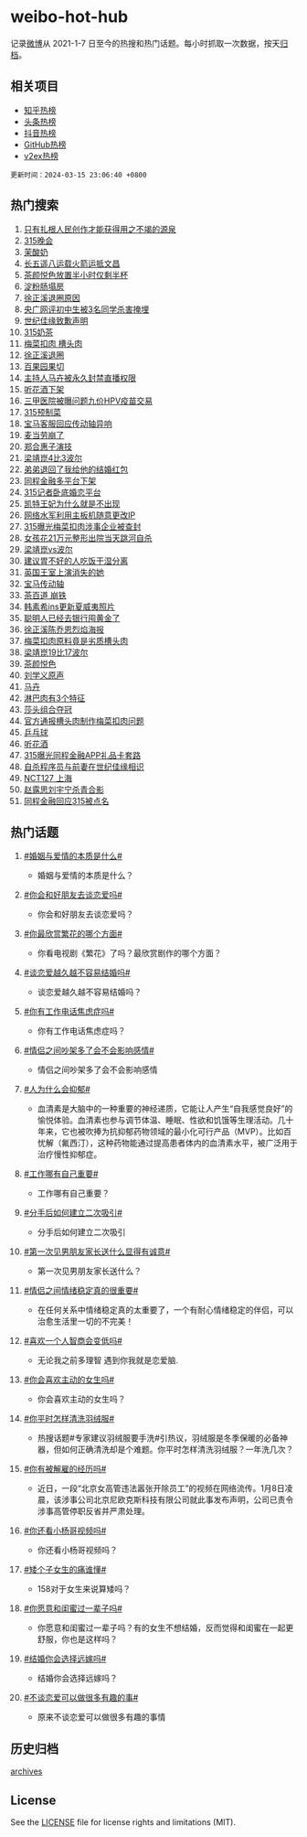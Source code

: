# weibo-hot-hub

记录[微博](https://www.weibo.com)从 2021-1-7 日至今的热搜和热门话题。每小时抓取一次数据，按天[归档](archives)。

## 相关项目

- [知乎热榜](https://github.com/lonnyzhang423/zhihu-hot-hub)
- [头条热榜](https://github.com/lonnyzhang423/toutiao-hot-hub)
- [抖音热榜](https://github.com/lonnyzhang423/douyin-hot-hub)
- [GitHub热榜](https://github.com/lonnyzhang423/github-hot-hub)
- [v2ex热榜](https://github.com/lonnyzhang423/v2ex-hot-hub)


`更新时间：2024-03-15 23:06:40 +0800`

## 热门搜索

1. [只有扎根人民创作才能获得用之不竭的源泉](https://m.weibo.cn/search?containerid=100103type%3D1%26t%3D10%26q%3D%23%E5%8F%AA%E6%9C%89%E6%89%8E%E6%A0%B9%E4%BA%BA%E6%B0%91%E5%88%9B%E4%BD%9C%E6%89%8D%E8%83%BD%E8%8E%B7%E5%BE%97%E7%94%A8%E4%B9%8B%E4%B8%8D%E7%AB%AD%E7%9A%84%E6%BA%90%E6%B3%89%23&stream_entry_id=51&isnewpage=1&extparam=seat%3D1%26c_type%3D51%26dgr%3D0%26filter_type%3Drealtimehot%26cate%3D10103%26stream_entry_id%3D51%26pos%3D0%26q%3D%2523%25E5%258F%25AA%25E6%259C%2589%25E6%2589%258E%25E6%25A0%25B9%25E4%25BA%25BA%25E6%25B0%2591%25E5%2588%259B%25E4%25BD%259C%25E6%2589%258D%25E8%2583%25BD%25E8%258E%25B7%25E5%25BE%2597%25E7%2594%25A8%25E4%25B9%258B%25E4%25B8%258D%25E7%25AB%25AD%25E7%259A%2584%25E6%25BA%2590%25E6%25B3%2589%2523%26display_time%3D1710515199%26pre_seqid%3D17105151992550710927)
1. [315晚会](https://m.weibo.cn/search?containerid=100103type%3D1%26t%3D10%26q%3D%23315%E6%99%9A%E4%BC%9A%23&stream_entry_id=31&isnewpage=1&extparam=seat%3D1%26flag%3D4%26c_type%3D31%26cate%3D5001%26filter_type%3Drealtimehot%26dgr%3D0%26pos%3D0%26lcate%3D5001%26stream_entry_id%3D31%26band_rank%3D1%26realpos%3D1%26q%3D%2523315%25E6%2599%259A%25E4%25BC%259A%2523%26display_time%3D1710515199%26pre_seqid%3D17105151992550710927)
1. [茉酸奶](https://m.weibo.cn/search?containerid=100103type%3D1%26t%3D10%26q%3D%E8%8C%89%E9%85%B8%E5%A5%B6&stream_entry_id=31&isnewpage=1&extparam=seat%3D1%26flag%3D1%26c_type%3D31%26cate%3D5001%26filter_type%3Drealtimehot%26dgr%3D0%26pos%3D1%26lcate%3D5001%26stream_entry_id%3D31%26band_rank%3D2%26realpos%3D2%26q%3D%25E8%258C%2589%25E9%2585%25B8%25E5%25A5%25B6%26display_time%3D1710515199%26pre_seqid%3D17105151992550710927)
1. [长五遥八运载火箭运抵文昌](https://m.weibo.cn/search?containerid=100103type%3D1%26t%3D10%26q%3D%23%E9%95%BF%E4%BA%94%E9%81%A5%E5%85%AB%E8%BF%90%E8%BD%BD%E7%81%AB%E7%AE%AD%E8%BF%90%E6%8A%B5%E6%96%87%E6%98%8C%23&stream_entry_id=31&isnewpage=1&extparam=seat%3D1%26flag%3D0%26c_type%3D31%26cate%3D5001%26filter_type%3Drealtimehot%26dgr%3D0%26pos%3D2%26lcate%3D5001%26stream_entry_id%3D31%26band_rank%3D3%26realpos%3D3%26q%3D%2523%25E9%2595%25BF%25E4%25BA%2594%25E9%2581%25A5%25E5%2585%25AB%25E8%25BF%2590%25E8%25BD%25BD%25E7%2581%25AB%25E7%25AE%25AD%25E8%25BF%2590%25E6%258A%25B5%25E6%2596%2587%25E6%2598%258C%2523%26display_time%3D1710515199%26pre_seqid%3D17105151992550710927)
1. [茶颜悦色放置半小时仅剩半杯](https://m.weibo.cn/search?containerid=100103type%3D1%26t%3D10%26q%3D%23%E8%8C%B6%E9%A2%9C%E6%82%A6%E8%89%B2%E6%94%BE%E7%BD%AE%E5%8D%8A%E5%B0%8F%E6%97%B6%E4%BB%85%E5%89%A9%E5%8D%8A%E6%9D%AF%23&stream_entry_id=31&isnewpage=1&extparam=seat%3D1%26flag%3D1%26c_type%3D31%26cate%3D5001%26filter_type%3Drealtimehot%26dgr%3D0%26pos%3D3%26lcate%3D5001%26stream_entry_id%3D31%26band_rank%3D4%26realpos%3D4%26q%3D%2523%25E8%258C%25B6%25E9%25A2%259C%25E6%2582%25A6%25E8%2589%25B2%25E6%2594%25BE%25E7%25BD%25AE%25E5%258D%258A%25E5%25B0%258F%25E6%2597%25B6%25E4%25BB%2585%25E5%2589%25A9%25E5%258D%258A%25E6%259D%25AF%2523%26display_time%3D1710515199%26pre_seqid%3D17105151992550710927)
1. [淀粉肠塌房](https://m.weibo.cn/search?containerid=100103type%3D1%26t%3D10%26q%3D%E6%B7%80%E7%B2%89%E8%82%A0%E5%A1%8C%E6%88%BF&stream_entry_id=31&isnewpage=1&extparam=seat%3D1%26flag%3D16%26c_type%3D31%26cate%3D5001%26filter_type%3Drealtimehot%26dgr%3D0%26pos%3D4%26lcate%3D5001%26stream_entry_id%3D31%26band_rank%3D5%26realpos%3D5%26q%3D%25E6%25B7%2580%25E7%25B2%2589%25E8%2582%25A0%25E5%25A1%258C%25E6%2588%25BF%26display_time%3D1710515199%26pre_seqid%3D17105151992550710927)
1. [徐正溪退圈原因](https://m.weibo.cn/search?containerid=100103type%3D1%26t%3D10%26q%3D%23%E5%BE%90%E6%AD%A3%E6%BA%AA%E9%80%80%E5%9C%88%E5%8E%9F%E5%9B%A0%23&stream_entry_id=31&isnewpage=1&extparam=seat%3D1%26flag%3D2%26c_type%3D31%26cate%3D5001%26filter_type%3Drealtimehot%26dgr%3D0%26pos%3D5%26lcate%3D5001%26stream_entry_id%3D31%26band_rank%3D6%26realpos%3D6%26q%3D%2523%25E5%25BE%2590%25E6%25AD%25A3%25E6%25BA%25AA%25E9%2580%2580%25E5%259C%2588%25E5%258E%259F%25E5%259B%25A0%2523%26display_time%3D1710515199%26pre_seqid%3D17105151992550710927)
1. [央广网评初中生被3名同学杀害掩埋](https://m.weibo.cn/search?containerid=100103type%3D1%26t%3D10%26q%3D%23%E5%A4%AE%E5%B9%BF%E7%BD%91%E8%AF%84%E5%88%9D%E4%B8%AD%E7%94%9F%E8%A2%AB3%E5%90%8D%E5%90%8C%E5%AD%A6%E6%9D%80%E5%AE%B3%E6%8E%A9%E5%9F%8B%23&stream_entry_id=31&isnewpage=1&extparam=seat%3D1%26flag%3D1%26c_type%3D31%26cate%3D5001%26filter_type%3Drealtimehot%26dgr%3D0%26pos%3D6%26lcate%3D5001%26stream_entry_id%3D31%26band_rank%3D7%26realpos%3D7%26q%3D%2523%25E5%25A4%25AE%25E5%25B9%25BF%25E7%25BD%2591%25E8%25AF%2584%25E5%2588%259D%25E4%25B8%25AD%25E7%2594%259F%25E8%25A2%25AB3%25E5%2590%258D%25E5%2590%258C%25E5%25AD%25A6%25E6%259D%2580%25E5%25AE%25B3%25E6%258E%25A9%25E5%259F%258B%2523%26display_time%3D1710515199%26pre_seqid%3D17105151992550710927)
1. [世纪佳缘致歉声明](https://m.weibo.cn/search?containerid=100103type%3D1%26t%3D10%26q%3D%23%E4%B8%96%E7%BA%AA%E4%BD%B3%E7%BC%98%E8%87%B4%E6%AD%89%E5%A3%B0%E6%98%8E%23&stream_entry_id=31&isnewpage=1&extparam=seat%3D1%26flag%3D1%26c_type%3D31%26cate%3D5001%26filter_type%3Drealtimehot%26dgr%3D0%26pos%3D7%26lcate%3D5001%26stream_entry_id%3D31%26band_rank%3D8%26realpos%3D8%26q%3D%2523%25E4%25B8%2596%25E7%25BA%25AA%25E4%25BD%25B3%25E7%25BC%2598%25E8%2587%25B4%25E6%25AD%2589%25E5%25A3%25B0%25E6%2598%258E%2523%26display_time%3D1710515199%26pre_seqid%3D17105151992550710927)
1. [315奶茶](https://m.weibo.cn/search?containerid=100103type%3D1%26t%3D10%26q%3D315%E5%A5%B6%E8%8C%B6&stream_entry_id=31&isnewpage=1&extparam=seat%3D1%26flag%3D2%26c_type%3D31%26cate%3D5001%26filter_type%3Drealtimehot%26dgr%3D0%26pos%3D8%26lcate%3D5001%26stream_entry_id%3D31%26band_rank%3D9%26realpos%3D9%26q%3D315%25E5%25A5%25B6%25E8%258C%25B6%26display_time%3D1710515199%26pre_seqid%3D17105151992550710927)
1. [梅菜扣肉 槽头肉](https://m.weibo.cn/search?containerid=100103type%3D1%26t%3D10%26q%3D%E6%A2%85%E8%8F%9C%E6%89%A3%E8%82%89+%E6%A7%BD%E5%A4%B4%E8%82%89&stream_entry_id=31&isnewpage=1&extparam=seat%3D1%26flag%3D0%26c_type%3D31%26cate%3D5001%26filter_type%3Drealtimehot%26dgr%3D0%26pos%3D9%26lcate%3D5001%26stream_entry_id%3D31%26band_rank%3D10%26realpos%3D10%26q%3D%25E6%25A2%2585%25E8%258F%259C%25E6%2589%25A3%25E8%2582%2589%2520%25E6%25A7%25BD%25E5%25A4%25B4%25E8%2582%2589%26display_time%3D1710515199%26pre_seqid%3D17105151992550710927)
1. [徐正溪退圈](https://m.weibo.cn/search?containerid=100103type%3D1%26t%3D10%26q%3D%23%E5%BE%90%E6%AD%A3%E6%BA%AA%E9%80%80%E5%9C%88%23&stream_entry_id=31&isnewpage=1&extparam=seat%3D1%26flag%3D0%26c_type%3D31%26cate%3D5001%26filter_type%3Drealtimehot%26dgr%3D0%26pos%3D10%26lcate%3D5001%26stream_entry_id%3D31%26band_rank%3D11%26realpos%3D11%26q%3D%2523%25E5%25BE%2590%25E6%25AD%25A3%25E6%25BA%25AA%25E9%2580%2580%25E5%259C%2588%2523%26display_time%3D1710515199%26pre_seqid%3D17105151992550710927)
1. [百果园果切](https://m.weibo.cn/search?containerid=100103type%3D1%26t%3D10%26q%3D%E7%99%BE%E6%9E%9C%E5%9B%AD%E6%9E%9C%E5%88%87&stream_entry_id=31&isnewpage=1&extparam=seat%3D1%26flag%3D1%26c_type%3D31%26cate%3D5001%26filter_type%3Drealtimehot%26dgr%3D0%26pos%3D11%26lcate%3D5001%26stream_entry_id%3D31%26band_rank%3D12%26realpos%3D12%26q%3D%25E7%2599%25BE%25E6%259E%259C%25E5%259B%25AD%25E6%259E%259C%25E5%2588%2587%26display_time%3D1710515199%26pre_seqid%3D17105151992550710927)
1. [主持人马卉被永久封禁直播权限](https://m.weibo.cn/search?containerid=100103type%3D1%26t%3D10%26q%3D%23%E4%B8%BB%E6%8C%81%E4%BA%BA%E9%A9%AC%E5%8D%89%E8%A2%AB%E6%B0%B8%E4%B9%85%E5%B0%81%E7%A6%81%E7%9B%B4%E6%92%AD%E6%9D%83%E9%99%90%23&stream_entry_id=31&isnewpage=1&extparam=seat%3D1%26flag%3D0%26c_type%3D31%26cate%3D5001%26filter_type%3Drealtimehot%26dgr%3D0%26pos%3D12%26lcate%3D5001%26stream_entry_id%3D31%26band_rank%3D13%26realpos%3D13%26q%3D%2523%25E4%25B8%25BB%25E6%258C%2581%25E4%25BA%25BA%25E9%25A9%25AC%25E5%258D%2589%25E8%25A2%25AB%25E6%25B0%25B8%25E4%25B9%2585%25E5%25B0%2581%25E7%25A6%2581%25E7%259B%25B4%25E6%2592%25AD%25E6%259D%2583%25E9%2599%2590%2523%26display_time%3D1710515199%26pre_seqid%3D17105151992550710927)
1. [听花酒下架](https://m.weibo.cn/search?containerid=100103type%3D1%26t%3D10%26q%3D%23%E5%90%AC%E8%8A%B1%E9%85%92%E4%B8%8B%E6%9E%B6%23&stream_entry_id=31&isnewpage=1&extparam=seat%3D1%26flag%3D1%26c_type%3D31%26cate%3D5001%26filter_type%3Drealtimehot%26dgr%3D0%26pos%3D13%26lcate%3D5001%26stream_entry_id%3D31%26band_rank%3D14%26realpos%3D14%26q%3D%2523%25E5%2590%25AC%25E8%258A%25B1%25E9%2585%2592%25E4%25B8%258B%25E6%259E%25B6%2523%26display_time%3D1710515199%26pre_seqid%3D17105151992550710927)
1. [三甲医院被曝问题九价HPV疫苗交易](https://m.weibo.cn/search?containerid=100103type%3D1%26t%3D10%26q%3D%23%E4%B8%89%E7%94%B2%E5%8C%BB%E9%99%A2%E8%A2%AB%E6%9B%9D%E9%97%AE%E9%A2%98%E4%B9%9D%E4%BB%B7HPV%E7%96%AB%E8%8B%97%E4%BA%A4%E6%98%93%23&stream_entry_id=31&isnewpage=1&extparam=seat%3D1%26flag%3D1%26c_type%3D31%26cate%3D5001%26filter_type%3Drealtimehot%26dgr%3D0%26pos%3D14%26lcate%3D5001%26stream_entry_id%3D31%26band_rank%3D15%26realpos%3D15%26q%3D%2523%25E4%25B8%2589%25E7%2594%25B2%25E5%258C%25BB%25E9%2599%25A2%25E8%25A2%25AB%25E6%259B%259D%25E9%2597%25AE%25E9%25A2%2598%25E4%25B9%259D%25E4%25BB%25B7HPV%25E7%2596%25AB%25E8%258B%2597%25E4%25BA%25A4%25E6%2598%2593%2523%26display_time%3D1710515199%26pre_seqid%3D17105151992550710927)
1. [315预制菜](https://m.weibo.cn/search?containerid=100103type%3D1%26t%3D10%26q%3D315%E9%A2%84%E5%88%B6%E8%8F%9C&stream_entry_id=31&isnewpage=1&extparam=seat%3D1%26flag%3D0%26c_type%3D31%26cate%3D5001%26filter_type%3Drealtimehot%26dgr%3D0%26pos%3D15%26lcate%3D5001%26stream_entry_id%3D31%26band_rank%3D16%26realpos%3D16%26q%3D315%25E9%25A2%2584%25E5%2588%25B6%25E8%258F%259C%26display_time%3D1710515199%26pre_seqid%3D17105151992550710927)
1. [宝马客服回应传动轴异响](https://m.weibo.cn/search?containerid=100103type%3D1%26t%3D10%26q%3D%23%E5%AE%9D%E9%A9%AC%E5%AE%A2%E6%9C%8D%E5%9B%9E%E5%BA%94%E4%BC%A0%E5%8A%A8%E8%BD%B4%E5%BC%82%E5%93%8D%23&stream_entry_id=31&isnewpage=1&extparam=seat%3D1%26flag%3D1%26c_type%3D31%26cate%3D5001%26filter_type%3Drealtimehot%26dgr%3D0%26pos%3D16%26lcate%3D5001%26stream_entry_id%3D31%26band_rank%3D17%26realpos%3D17%26q%3D%2523%25E5%25AE%259D%25E9%25A9%25AC%25E5%25AE%25A2%25E6%259C%258D%25E5%259B%259E%25E5%25BA%2594%25E4%25BC%25A0%25E5%258A%25A8%25E8%25BD%25B4%25E5%25BC%2582%25E5%2593%258D%2523%26display_time%3D1710515199%26pre_seqid%3D17105151992550710927)
1. [麦当劳崩了](https://m.weibo.cn/search?containerid=100103type%3D1%26t%3D10%26q%3D%E9%BA%A6%E5%BD%93%E5%8A%B3%E5%B4%A9%E4%BA%86&stream_entry_id=31&isnewpage=1&extparam=seat%3D1%26flag%3D0%26c_type%3D31%26cate%3D5001%26filter_type%3Drealtimehot%26dgr%3D0%26pos%3D17%26lcate%3D5001%26stream_entry_id%3D31%26band_rank%3D18%26realpos%3D18%26q%3D%25E9%25BA%25A6%25E5%25BD%2593%25E5%258A%25B3%25E5%25B4%25A9%25E4%25BA%2586%26display_time%3D1710515199%26pre_seqid%3D17105151992550710927)
1. [郑合惠子演技](https://m.weibo.cn/search?containerid=100103type%3D1%26t%3D10%26q%3D%E9%83%91%E5%90%88%E6%83%A0%E5%AD%90%E6%BC%94%E6%8A%80&stream_entry_id=31&isnewpage=1&extparam=seat%3D1%26flag%3D1%26c_type%3D31%26cate%3D5001%26filter_type%3Drealtimehot%26dgr%3D0%26pos%3D18%26lcate%3D5001%26stream_entry_id%3D31%26band_rank%3D19%26realpos%3D19%26q%3D%25E9%2583%2591%25E5%2590%2588%25E6%2583%25A0%25E5%25AD%2590%25E6%25BC%2594%25E6%258A%2580%26display_time%3D1710515199%26pre_seqid%3D17105151992550710927)
1. [梁靖崑4比3波尔](https://m.weibo.cn/search?containerid=100103type%3D1%26t%3D10%26q%3D%23%E6%A2%81%E9%9D%96%E5%B4%914%E6%AF%943%E6%B3%A2%E5%B0%94%23&stream_entry_id=31&isnewpage=1&extparam=seat%3D1%26flag%3D1%26c_type%3D31%26cate%3D5001%26filter_type%3Drealtimehot%26dgr%3D0%26pos%3D19%26lcate%3D5001%26stream_entry_id%3D31%26band_rank%3D20%26realpos%3D20%26q%3D%2523%25E6%25A2%2581%25E9%259D%2596%25E5%25B4%25914%25E6%25AF%25943%25E6%25B3%25A2%25E5%25B0%2594%2523%26display_time%3D1710515199%26pre_seqid%3D17105151992550710927)
1. [弟弟退回了我给他的结婚红包](https://m.weibo.cn/search?containerid=100103type%3D1%26t%3D10%26q%3D%23%E5%BC%9F%E5%BC%9F%E9%80%80%E5%9B%9E%E4%BA%86%E6%88%91%E7%BB%99%E4%BB%96%E7%9A%84%E7%BB%93%E5%A9%9A%E7%BA%A2%E5%8C%85%23&stream_entry_id=31&isnewpage=1&extparam=seat%3D1%26flag%3D1%26c_type%3D31%26cate%3D5001%26filter_type%3Drealtimehot%26dgr%3D0%26pos%3D20%26lcate%3D5001%26stream_entry_id%3D31%26band_rank%3D21%26realpos%3D21%26q%3D%2523%25E5%25BC%259F%25E5%25BC%259F%25E9%2580%2580%25E5%259B%259E%25E4%25BA%2586%25E6%2588%2591%25E7%25BB%2599%25E4%25BB%2596%25E7%259A%2584%25E7%25BB%2593%25E5%25A9%259A%25E7%25BA%25A2%25E5%258C%2585%2523%26display_time%3D1710515199%26pre_seqid%3D17105151992550710927)
1. [同程金融多平台下架](https://m.weibo.cn/search?containerid=100103type%3D1%26t%3D10%26q%3D%23%E5%90%8C%E7%A8%8B%E9%87%91%E8%9E%8D%E5%A4%9A%E5%B9%B3%E5%8F%B0%E4%B8%8B%E6%9E%B6%23&stream_entry_id=31&isnewpage=1&extparam=seat%3D1%26flag%3D1%26c_type%3D31%26cate%3D5001%26filter_type%3Drealtimehot%26dgr%3D0%26pos%3D21%26lcate%3D5001%26stream_entry_id%3D31%26band_rank%3D22%26realpos%3D22%26q%3D%2523%25E5%2590%258C%25E7%25A8%258B%25E9%2587%2591%25E8%259E%258D%25E5%25A4%259A%25E5%25B9%25B3%25E5%258F%25B0%25E4%25B8%258B%25E6%259E%25B6%2523%26display_time%3D1710515199%26pre_seqid%3D17105151992550710927)
1. [315记者卧底婚恋平台](https://m.weibo.cn/search?containerid=100103type%3D1%26t%3D10%26q%3D%23315%E8%AE%B0%E8%80%85%E5%8D%A7%E5%BA%95%E5%A9%9A%E6%81%8B%E5%B9%B3%E5%8F%B0%23&stream_entry_id=31&isnewpage=1&extparam=seat%3D1%26flag%3D0%26c_type%3D31%26cate%3D5001%26filter_type%3Drealtimehot%26dgr%3D0%26pos%3D22%26lcate%3D5001%26stream_entry_id%3D31%26band_rank%3D23%26realpos%3D23%26q%3D%2523315%25E8%25AE%25B0%25E8%2580%2585%25E5%258D%25A7%25E5%25BA%2595%25E5%25A9%259A%25E6%2581%258B%25E5%25B9%25B3%25E5%258F%25B0%2523%26display_time%3D1710515199%26pre_seqid%3D17105151992550710927)
1. [凯特王妃为什么就是不出现](https://m.weibo.cn/search?containerid=100103type%3D1%26t%3D10%26q%3D%23%E5%87%AF%E7%89%B9%E7%8E%8B%E5%A6%83%E4%B8%BA%E4%BB%80%E4%B9%88%E5%B0%B1%E6%98%AF%E4%B8%8D%E5%87%BA%E7%8E%B0%23&stream_entry_id=31&isnewpage=1&extparam=seat%3D1%26flag%3D0%26c_type%3D31%26cate%3D5001%26filter_type%3Drealtimehot%26dgr%3D0%26pos%3D23%26lcate%3D5001%26stream_entry_id%3D31%26band_rank%3D24%26realpos%3D24%26q%3D%2523%25E5%2587%25AF%25E7%2589%25B9%25E7%258E%258B%25E5%25A6%2583%25E4%25B8%25BA%25E4%25BB%2580%25E4%25B9%2588%25E5%25B0%25B1%25E6%2598%25AF%25E4%25B8%258D%25E5%2587%25BA%25E7%258E%25B0%2523%26display_time%3D1710515199%26pre_seqid%3D17105151992550710927)
1. [网络水军利用主板机随意更改IP](https://m.weibo.cn/search?containerid=100103type%3D1%26t%3D10%26q%3D%23%E7%BD%91%E7%BB%9C%E6%B0%B4%E5%86%9B%E5%88%A9%E7%94%A8%E4%B8%BB%E6%9D%BF%E6%9C%BA%E9%9A%8F%E6%84%8F%E6%9B%B4%E6%94%B9IP%23&stream_entry_id=31&isnewpage=1&extparam=seat%3D1%26flag%3D0%26c_type%3D31%26cate%3D5001%26filter_type%3Drealtimehot%26dgr%3D0%26pos%3D24%26lcate%3D5001%26stream_entry_id%3D31%26band_rank%3D25%26realpos%3D25%26q%3D%2523%25E7%25BD%2591%25E7%25BB%259C%25E6%25B0%25B4%25E5%2586%259B%25E5%2588%25A9%25E7%2594%25A8%25E4%25B8%25BB%25E6%259D%25BF%25E6%259C%25BA%25E9%259A%258F%25E6%2584%258F%25E6%259B%25B4%25E6%2594%25B9IP%2523%26display_time%3D1710515199%26pre_seqid%3D17105151992550710927)
1. [315曝光梅菜扣肉涉事企业被查封](https://m.weibo.cn/search?containerid=100103type%3D1%26t%3D10%26q%3D%23315%E6%9B%9D%E5%85%89%E6%A2%85%E8%8F%9C%E6%89%A3%E8%82%89%E6%B6%89%E4%BA%8B%E4%BC%81%E4%B8%9A%E8%A2%AB%E6%9F%A5%E5%B0%81%23&stream_entry_id=31&isnewpage=1&extparam=seat%3D1%26flag%3D1%26c_type%3D31%26cate%3D5001%26filter_type%3Drealtimehot%26dgr%3D0%26pos%3D25%26lcate%3D5001%26stream_entry_id%3D31%26band_rank%3D26%26realpos%3D26%26q%3D%2523315%25E6%259B%259D%25E5%2585%2589%25E6%25A2%2585%25E8%258F%259C%25E6%2589%25A3%25E8%2582%2589%25E6%25B6%2589%25E4%25BA%258B%25E4%25BC%2581%25E4%25B8%259A%25E8%25A2%25AB%25E6%259F%25A5%25E5%25B0%2581%2523%26display_time%3D1710515199%26pre_seqid%3D17105151992550710927)
1. [女孩花21万元整形出院当天跳河自杀](https://m.weibo.cn/search?containerid=100103type%3D1%26t%3D10%26q%3D%23%E5%A5%B3%E5%AD%A9%E8%8A%B121%E4%B8%87%E5%85%83%E6%95%B4%E5%BD%A2%E5%87%BA%E9%99%A2%E5%BD%93%E5%A4%A9%E8%B7%B3%E6%B2%B3%E8%87%AA%E6%9D%80%23&stream_entry_id=31&isnewpage=1&extparam=seat%3D1%26flag%3D0%26c_type%3D31%26cate%3D5001%26filter_type%3Drealtimehot%26dgr%3D0%26pos%3D26%26lcate%3D5001%26stream_entry_id%3D31%26band_rank%3D27%26realpos%3D27%26q%3D%2523%25E5%25A5%25B3%25E5%25AD%25A9%25E8%258A%25B121%25E4%25B8%2587%25E5%2585%2583%25E6%2595%25B4%25E5%25BD%25A2%25E5%2587%25BA%25E9%2599%25A2%25E5%25BD%2593%25E5%25A4%25A9%25E8%25B7%25B3%25E6%25B2%25B3%25E8%2587%25AA%25E6%259D%2580%2523%26display_time%3D1710515199%26pre_seqid%3D17105151992550710927)
1. [梁靖崑vs波尔](https://m.weibo.cn/search?containerid=100103type%3D1%26t%3D10%26q%3D%23%E6%A2%81%E9%9D%96%E5%B4%91vs%E6%B3%A2%E5%B0%94%23&stream_entry_id=31&isnewpage=1&extparam=seat%3D1%26flag%3D1%26c_type%3D31%26cate%3D5001%26filter_type%3Drealtimehot%26dgr%3D0%26pos%3D27%26lcate%3D5001%26stream_entry_id%3D31%26band_rank%3D28%26realpos%3D28%26q%3D%2523%25E6%25A2%2581%25E9%259D%2596%25E5%25B4%2591vs%25E6%25B3%25A2%25E5%25B0%2594%2523%26display_time%3D1710515199%26pre_seqid%3D17105151992550710927)
1. [建议胃不好的人吃饭干湿分离](https://m.weibo.cn/search?containerid=100103type%3D1%26t%3D10%26q%3D%23%E5%BB%BA%E8%AE%AE%E8%83%83%E4%B8%8D%E5%A5%BD%E7%9A%84%E4%BA%BA%E5%90%83%E9%A5%AD%E5%B9%B2%E6%B9%BF%E5%88%86%E7%A6%BB%23&stream_entry_id=31&isnewpage=1&extparam=seat%3D1%26flag%3D0%26c_type%3D31%26cate%3D5001%26filter_type%3Drealtimehot%26dgr%3D0%26pos%3D28%26lcate%3D5001%26stream_entry_id%3D31%26band_rank%3D29%26realpos%3D29%26q%3D%2523%25E5%25BB%25BA%25E8%25AE%25AE%25E8%2583%2583%25E4%25B8%258D%25E5%25A5%25BD%25E7%259A%2584%25E4%25BA%25BA%25E5%2590%2583%25E9%25A5%25AD%25E5%25B9%25B2%25E6%25B9%25BF%25E5%2588%2586%25E7%25A6%25BB%2523%26display_time%3D1710515199%26pre_seqid%3D17105151992550710927)
1. [英国王室上演消失的她](https://m.weibo.cn/search?containerid=100103type%3D1%26t%3D10%26q%3D%23%E8%8B%B1%E5%9B%BD%E7%8E%8B%E5%AE%A4%E4%B8%8A%E6%BC%94%E6%B6%88%E5%A4%B1%E7%9A%84%E5%A5%B9%23&stream_entry_id=31&isnewpage=1&extparam=seat%3D1%26flag%3D0%26c_type%3D31%26cate%3D5001%26filter_type%3Drealtimehot%26dgr%3D0%26pos%3D29%26lcate%3D5001%26stream_entry_id%3D31%26band_rank%3D30%26realpos%3D30%26q%3D%2523%25E8%258B%25B1%25E5%259B%25BD%25E7%258E%258B%25E5%25AE%25A4%25E4%25B8%258A%25E6%25BC%2594%25E6%25B6%2588%25E5%25A4%25B1%25E7%259A%2584%25E5%25A5%25B9%2523%26display_time%3D1710515199%26pre_seqid%3D17105151992550710927)
1. [宝马传动轴](https://m.weibo.cn/search?containerid=100103type%3D1%26t%3D10%26q%3D%23%E5%AE%9D%E9%A9%AC%E4%BC%A0%E5%8A%A8%E8%BD%B4%23&stream_entry_id=31&isnewpage=1&extparam=seat%3D1%26flag%3D0%26c_type%3D31%26cate%3D5001%26filter_type%3Drealtimehot%26dgr%3D0%26pos%3D30%26lcate%3D5001%26stream_entry_id%3D31%26band_rank%3D31%26realpos%3D31%26q%3D%2523%25E5%25AE%259D%25E9%25A9%25AC%25E4%25BC%25A0%25E5%258A%25A8%25E8%25BD%25B4%2523%26display_time%3D1710515199%26pre_seqid%3D17105151992550710927)
1. [茶百道 崩铁](https://m.weibo.cn/search?containerid=100103type%3D1%26t%3D10%26q%3D%E8%8C%B6%E7%99%BE%E9%81%93+%E5%B4%A9%E9%93%81&stream_entry_id=31&isnewpage=1&extparam=seat%3D1%26flag%3D0%26c_type%3D31%26cate%3D5001%26filter_type%3Drealtimehot%26dgr%3D0%26pos%3D31%26lcate%3D5001%26stream_entry_id%3D31%26band_rank%3D32%26realpos%3D32%26q%3D%25E8%258C%25B6%25E7%2599%25BE%25E9%2581%2593%2520%25E5%25B4%25A9%25E9%2593%2581%26display_time%3D1710515199%26pre_seqid%3D17105151992550710927)
1. [韩素希ins更新夏威夷照片](https://m.weibo.cn/search?containerid=100103type%3D1%26t%3D10%26q%3D%23%E9%9F%A9%E7%B4%A0%E5%B8%8Cins%E6%9B%B4%E6%96%B0%E5%A4%8F%E5%A8%81%E5%A4%B7%E7%85%A7%E7%89%87%23&stream_entry_id=31&isnewpage=1&extparam=seat%3D1%26flag%3D0%26c_type%3D31%26cate%3D5001%26filter_type%3Drealtimehot%26dgr%3D0%26pos%3D32%26lcate%3D5001%26stream_entry_id%3D31%26band_rank%3D33%26realpos%3D33%26q%3D%2523%25E9%259F%25A9%25E7%25B4%25A0%25E5%25B8%258Cins%25E6%259B%25B4%25E6%2596%25B0%25E5%25A4%258F%25E5%25A8%2581%25E5%25A4%25B7%25E7%2585%25A7%25E7%2589%2587%2523%26display_time%3D1710515199%26pre_seqid%3D17105151992550710927)
1. [聪明人已经去银行囤黄金了](https://m.weibo.cn/search?containerid=100103type%3D1%26t%3D10%26q%3D%23%E8%81%AA%E6%98%8E%E4%BA%BA%E5%B7%B2%E7%BB%8F%E5%8E%BB%E9%93%B6%E8%A1%8C%E5%9B%A4%E9%BB%84%E9%87%91%E4%BA%86%23&stream_entry_id=31&isnewpage=1&extparam=seat%3D1%26flag%3D0%26c_type%3D31%26cate%3D5001%26filter_type%3Drealtimehot%26dgr%3D0%26pos%3D33%26lcate%3D5001%26stream_entry_id%3D31%26band_rank%3D34%26realpos%3D34%26q%3D%2523%25E8%2581%25AA%25E6%2598%258E%25E4%25BA%25BA%25E5%25B7%25B2%25E7%25BB%258F%25E5%258E%25BB%25E9%2593%25B6%25E8%25A1%258C%25E5%259B%25A4%25E9%25BB%2584%25E9%2587%2591%25E4%25BA%2586%2523%26display_time%3D1710515199%26pre_seqid%3D17105151992550710927)
1. [徐正溪陈乔恩烈焰海报](https://m.weibo.cn/search?containerid=100103type%3D1%26t%3D10%26q%3D%23%E5%BE%90%E6%AD%A3%E6%BA%AA%E9%99%88%E4%B9%94%E6%81%A9%E7%83%88%E7%84%B0%E6%B5%B7%E6%8A%A5%23&stream_entry_id=31&isnewpage=1&extparam=seat%3D1%26flag%3D1%26c_type%3D31%26cate%3D5001%26filter_type%3Drealtimehot%26dgr%3D0%26pos%3D34%26lcate%3D5001%26stream_entry_id%3D31%26band_rank%3D35%26realpos%3D35%26q%3D%2523%25E5%25BE%2590%25E6%25AD%25A3%25E6%25BA%25AA%25E9%2599%2588%25E4%25B9%2594%25E6%2581%25A9%25E7%2583%2588%25E7%2584%25B0%25E6%25B5%25B7%25E6%258A%25A5%2523%26display_time%3D1710515199%26pre_seqid%3D17105151992550710927)
1. [梅菜扣肉原料竟是劣质槽头肉](https://m.weibo.cn/search?containerid=100103type%3D1%26t%3D10%26q%3D%23%E6%A2%85%E8%8F%9C%E6%89%A3%E8%82%89%E5%8E%9F%E6%96%99%E7%AB%9F%E6%98%AF%E5%8A%A3%E8%B4%A8%E6%A7%BD%E5%A4%B4%E8%82%89%23&stream_entry_id=31&isnewpage=1&extparam=seat%3D1%26flag%3D0%26c_type%3D31%26cate%3D5001%26filter_type%3Drealtimehot%26dgr%3D0%26pos%3D35%26lcate%3D5001%26stream_entry_id%3D31%26band_rank%3D36%26realpos%3D36%26q%3D%2523%25E6%25A2%2585%25E8%258F%259C%25E6%2589%25A3%25E8%2582%2589%25E5%258E%259F%25E6%2596%2599%25E7%25AB%259F%25E6%2598%25AF%25E5%258A%25A3%25E8%25B4%25A8%25E6%25A7%25BD%25E5%25A4%25B4%25E8%2582%2589%2523%26display_time%3D1710515199%26pre_seqid%3D17105151992550710927)
1. [梁靖崑19比17波尔](https://m.weibo.cn/search?containerid=100103type%3D1%26t%3D10%26q%3D%23%E6%A2%81%E9%9D%96%E5%B4%9119%E6%AF%9417%E6%B3%A2%E5%B0%94%23&stream_entry_id=31&isnewpage=1&extparam=seat%3D1%26flag%3D1%26c_type%3D31%26cate%3D5001%26filter_type%3Drealtimehot%26dgr%3D0%26pos%3D36%26lcate%3D5001%26stream_entry_id%3D31%26band_rank%3D37%26realpos%3D37%26q%3D%2523%25E6%25A2%2581%25E9%259D%2596%25E5%25B4%259119%25E6%25AF%259417%25E6%25B3%25A2%25E5%25B0%2594%2523%26display_time%3D1710515199%26pre_seqid%3D17105151992550710927)
1. [茶颜悦色](https://m.weibo.cn/search?containerid=100103type%3D1%26t%3D10%26q%3D%E8%8C%B6%E9%A2%9C%E6%82%A6%E8%89%B2&stream_entry_id=31&isnewpage=1&extparam=seat%3D1%26flag%3D1%26c_type%3D31%26cate%3D5001%26filter_type%3Drealtimehot%26dgr%3D0%26pos%3D37%26lcate%3D5001%26stream_entry_id%3D31%26band_rank%3D38%26realpos%3D38%26q%3D%25E8%258C%25B6%25E9%25A2%259C%25E6%2582%25A6%25E8%2589%25B2%26display_time%3D1710515199%26pre_seqid%3D17105151992550710927)
1. [刘学义原声](https://m.weibo.cn/search?containerid=100103type%3D1%26t%3D10%26q%3D%E5%88%98%E5%AD%A6%E4%B9%89%E5%8E%9F%E5%A3%B0&stream_entry_id=31&isnewpage=1&extparam=seat%3D1%26flag%3D1%26c_type%3D31%26cate%3D5001%26filter_type%3Drealtimehot%26dgr%3D0%26pos%3D38%26lcate%3D5001%26stream_entry_id%3D31%26band_rank%3D39%26realpos%3D39%26q%3D%25E5%2588%2598%25E5%25AD%25A6%25E4%25B9%2589%25E5%258E%259F%25E5%25A3%25B0%26display_time%3D1710515199%26pre_seqid%3D17105151992550710927)
1. [马卉](https://m.weibo.cn/search?containerid=100103type%3D1%26t%3D10%26q%3D%E9%A9%AC%E5%8D%89&stream_entry_id=31&isnewpage=1&extparam=seat%3D1%26flag%3D0%26c_type%3D31%26cate%3D5001%26filter_type%3Drealtimehot%26dgr%3D0%26pos%3D39%26lcate%3D5001%26stream_entry_id%3D31%26band_rank%3D40%26realpos%3D40%26q%3D%25E9%25A9%25AC%25E5%258D%2589%26display_time%3D1710515199%26pre_seqid%3D17105151992550710927)
1. [淋巴肉有3个特征](https://m.weibo.cn/search?containerid=100103type%3D1%26t%3D10%26q%3D%23%E6%B7%8B%E5%B7%B4%E8%82%89%E6%9C%893%E4%B8%AA%E7%89%B9%E5%BE%81%23&stream_entry_id=31&isnewpage=1&extparam=seat%3D1%26flag%3D1%26c_type%3D31%26cate%3D5001%26filter_type%3Drealtimehot%26dgr%3D0%26pos%3D40%26lcate%3D5001%26stream_entry_id%3D31%26band_rank%3D41%26realpos%3D41%26q%3D%2523%25E6%25B7%258B%25E5%25B7%25B4%25E8%2582%2589%25E6%259C%25893%25E4%25B8%25AA%25E7%2589%25B9%25E5%25BE%2581%2523%26display_time%3D1710515199%26pre_seqid%3D17105151992550710927)
1. [莎头组合夺冠](https://m.weibo.cn/search?containerid=100103type%3D1%26t%3D10%26q%3D%23%E8%8E%8E%E5%A4%B4%E7%BB%84%E5%90%88%E5%A4%BA%E5%86%A0%23&stream_entry_id=31&isnewpage=1&extparam=seat%3D1%26flag%3D0%26c_type%3D31%26cate%3D5001%26filter_type%3Drealtimehot%26dgr%3D0%26pos%3D41%26lcate%3D5001%26stream_entry_id%3D31%26band_rank%3D42%26realpos%3D42%26q%3D%2523%25E8%258E%258E%25E5%25A4%25B4%25E7%25BB%2584%25E5%2590%2588%25E5%25A4%25BA%25E5%2586%25A0%2523%26display_time%3D1710515199%26pre_seqid%3D17105151992550710927)
1. [官方通报槽头肉制作梅菜扣肉问题](https://m.weibo.cn/search?containerid=100103type%3D1%26t%3D10%26q%3D%23%E5%AE%98%E6%96%B9%E9%80%9A%E6%8A%A5%E6%A7%BD%E5%A4%B4%E8%82%89%E5%88%B6%E4%BD%9C%E6%A2%85%E8%8F%9C%E6%89%A3%E8%82%89%E9%97%AE%E9%A2%98%23&stream_entry_id=31&isnewpage=1&extparam=seat%3D1%26flag%3D1%26c_type%3D31%26cate%3D5001%26filter_type%3Drealtimehot%26dgr%3D0%26pos%3D42%26lcate%3D5001%26stream_entry_id%3D31%26band_rank%3D43%26realpos%3D43%26q%3D%2523%25E5%25AE%2598%25E6%2596%25B9%25E9%2580%259A%25E6%258A%25A5%25E6%25A7%25BD%25E5%25A4%25B4%25E8%2582%2589%25E5%2588%25B6%25E4%25BD%259C%25E6%25A2%2585%25E8%258F%259C%25E6%2589%25A3%25E8%2582%2589%25E9%2597%25AE%25E9%25A2%2598%2523%26display_time%3D1710515199%26pre_seqid%3D17105151992550710927)
1. [乒乓球](https://m.weibo.cn/search?containerid=100103type%3D1%26t%3D10%26q%3D%E4%B9%92%E4%B9%93%E7%90%83&stream_entry_id=31&isnewpage=1&extparam=seat%3D1%26flag%3D1%26c_type%3D31%26cate%3D5001%26filter_type%3Drealtimehot%26dgr%3D0%26pos%3D43%26lcate%3D5001%26stream_entry_id%3D31%26band_rank%3D44%26realpos%3D44%26q%3D%25E4%25B9%2592%25E4%25B9%2593%25E7%2590%2583%26display_time%3D1710515199%26pre_seqid%3D17105151992550710927)
1. [听花酒](https://m.weibo.cn/search?containerid=100103type%3D1%26t%3D10%26q%3D%E5%90%AC%E8%8A%B1%E9%85%92&stream_entry_id=31&isnewpage=1&extparam=seat%3D1%26flag%3D0%26c_type%3D31%26cate%3D5001%26filter_type%3Drealtimehot%26dgr%3D0%26pos%3D44%26lcate%3D5001%26stream_entry_id%3D31%26band_rank%3D45%26realpos%3D45%26q%3D%25E5%2590%25AC%25E8%258A%25B1%25E9%2585%2592%26display_time%3D1710515199%26pre_seqid%3D17105151992550710927)
1. [315曝光同程金融APP礼品卡套路](https://m.weibo.cn/search?containerid=100103type%3D1%26t%3D10%26q%3D%23315%E6%9B%9D%E5%85%89%E5%90%8C%E7%A8%8B%E9%87%91%E8%9E%8DAPP%E7%A4%BC%E5%93%81%E5%8D%A1%E5%A5%97%E8%B7%AF%23&stream_entry_id=31&isnewpage=1&extparam=seat%3D1%26flag%3D1%26c_type%3D31%26cate%3D5001%26filter_type%3Drealtimehot%26dgr%3D0%26pos%3D45%26lcate%3D5001%26stream_entry_id%3D31%26band_rank%3D46%26realpos%3D46%26q%3D%2523315%25E6%259B%259D%25E5%2585%2589%25E5%2590%258C%25E7%25A8%258B%25E9%2587%2591%25E8%259E%258DAPP%25E7%25A4%25BC%25E5%2593%2581%25E5%258D%25A1%25E5%25A5%2597%25E8%25B7%25AF%2523%26display_time%3D1710515199%26pre_seqid%3D17105151992550710927)
1. [自杀程序员与前妻在世纪佳缘相识](https://m.weibo.cn/search?containerid=100103type%3D1%26t%3D10%26q%3D%23%E8%87%AA%E6%9D%80%E7%A8%8B%E5%BA%8F%E5%91%98%E4%B8%8E%E5%89%8D%E5%A6%BB%E5%9C%A8%E4%B8%96%E7%BA%AA%E4%BD%B3%E7%BC%98%E7%9B%B8%E8%AF%86%23&stream_entry_id=31&isnewpage=1&extparam=seat%3D1%26flag%3D1%26c_type%3D31%26cate%3D5001%26filter_type%3Drealtimehot%26dgr%3D0%26pos%3D46%26lcate%3D5001%26stream_entry_id%3D31%26band_rank%3D47%26realpos%3D47%26q%3D%2523%25E8%2587%25AA%25E6%259D%2580%25E7%25A8%258B%25E5%25BA%258F%25E5%2591%2598%25E4%25B8%258E%25E5%2589%258D%25E5%25A6%25BB%25E5%259C%25A8%25E4%25B8%2596%25E7%25BA%25AA%25E4%25BD%25B3%25E7%25BC%2598%25E7%259B%25B8%25E8%25AF%2586%2523%26display_time%3D1710515199%26pre_seqid%3D17105151992550710927)
1. [NCT127 上海](https://m.weibo.cn/search?containerid=100103type%3D1%26t%3D10%26q%3DNCT127+%E4%B8%8A%E6%B5%B7&stream_entry_id=31&isnewpage=1&extparam=seat%3D1%26flag%3D1%26c_type%3D31%26cate%3D5001%26filter_type%3Drealtimehot%26dgr%3D0%26pos%3D47%26lcate%3D5001%26stream_entry_id%3D31%26band_rank%3D48%26realpos%3D48%26q%3DNCT127%2520%25E4%25B8%258A%25E6%25B5%25B7%26display_time%3D1710515199%26pre_seqid%3D17105151992550710927)
1. [赵露思刘宇宁杀青合影](https://m.weibo.cn/search?containerid=100103type%3D1%26t%3D10%26q%3D%23%E8%B5%B5%E9%9C%B2%E6%80%9D%E5%88%98%E5%AE%87%E5%AE%81%E6%9D%80%E9%9D%92%E5%90%88%E5%BD%B1%23&stream_entry_id=31&isnewpage=1&extparam=seat%3D1%26flag%3D1%26c_type%3D31%26cate%3D5001%26filter_type%3Drealtimehot%26dgr%3D0%26pos%3D48%26lcate%3D5001%26stream_entry_id%3D31%26band_rank%3D49%26realpos%3D49%26q%3D%2523%25E8%25B5%25B5%25E9%259C%25B2%25E6%2580%259D%25E5%2588%2598%25E5%25AE%2587%25E5%25AE%2581%25E6%259D%2580%25E9%259D%2592%25E5%2590%2588%25E5%25BD%25B1%2523%26display_time%3D1710515199%26pre_seqid%3D17105151992550710927)
1. [同程金融回应315被点名](https://m.weibo.cn/search?containerid=100103type%3D1%26t%3D10%26q%3D%23%E5%90%8C%E7%A8%8B%E9%87%91%E8%9E%8D%E5%9B%9E%E5%BA%94315%E8%A2%AB%E7%82%B9%E5%90%8D%23&stream_entry_id=31&isnewpage=1&extparam=seat%3D1%26flag%3D1%26c_type%3D31%26cate%3D5001%26filter_type%3Drealtimehot%26dgr%3D0%26pos%3D49%26lcate%3D5001%26stream_entry_id%3D31%26band_rank%3D50%26realpos%3D50%26q%3D%2523%25E5%2590%258C%25E7%25A8%258B%25E9%2587%2591%25E8%259E%258D%25E5%259B%259E%25E5%25BA%2594315%25E8%25A2%25AB%25E7%2582%25B9%25E5%2590%258D%2523%26display_time%3D1710515199%26pre_seqid%3D17105151992550710927)

## 热门话题

1. [#婚姻与爱情的本质是什么#](https://m.weibo.cn/search?containerid=231522type%3D1%26t%3D10%26q%3D%23%E5%A9%9A%E5%A7%BB%E4%B8%8E%E7%88%B1%E6%83%85%E7%9A%84%E6%9C%AC%E8%B4%A8%E6%98%AF%E4%BB%80%E4%B9%88%23&stream_entry_id=128&isnewpage=1&extparam=seat%3D1%26dgr%3D0%26c_type%3D128%26cate%3D5004%26lcate%3D5004%26pos%3D1-0-0%26unitid%3D1704881162756%26display_time%3D1710515200%26pre_seqid%3D1710515200293015558151)
    - 婚姻与爱情的本质是什么？

1. [#你会和好朋友去谈恋爱吗#](https://m.weibo.cn/search?containerid=231522type%3D1%26t%3D10%26q%3D%23%E4%BD%A0%E4%BC%9A%E5%92%8C%E5%A5%BD%E6%9C%8B%E5%8F%8B%E5%8E%BB%E8%B0%88%E6%81%8B%E7%88%B1%E5%90%97%23&stream_entry_id=128&isnewpage=1&extparam=seat%3D1%26dgr%3D0%26c_type%3D128%26cate%3D5004%26lcate%3D5004%26pos%3D1-0-1%26unitid%3D1704849959446%26display_time%3D1710515200%26pre_seqid%3D1710515200293015558151)
    - 你会和好朋友去谈恋爱吗？

1. [#你最欣赏繁花的哪个方面#](https://m.weibo.cn/search?containerid=231522type%3D1%26t%3D10%26q%3D%23%E4%BD%A0%E6%9C%80%E6%AC%A3%E8%B5%8F%E7%B9%81%E8%8A%B1%E7%9A%84%E5%93%AA%E4%B8%AA%E6%96%B9%E9%9D%A2%23&stream_entry_id=128&isnewpage=1&extparam=seat%3D1%26dgr%3D0%26c_type%3D128%26cate%3D5004%26lcate%3D5004%26pos%3D1-0-2%26unitid%3D1704872158127%26display_time%3D1710515200%26pre_seqid%3D1710515200293015558151)
    - 你看电视剧《繁花》了吗？最欣赏剧作的哪个方面？

1. [#谈恋爱越久越不容易结婚吗#](https://m.weibo.cn/search?containerid=231522type%3D1%26t%3D10%26q%3D%23%E8%B0%88%E6%81%8B%E7%88%B1%E8%B6%8A%E4%B9%85%E8%B6%8A%E4%B8%8D%E5%AE%B9%E6%98%93%E7%BB%93%E5%A9%9A%E5%90%97%23&stream_entry_id=128&isnewpage=1&extparam=seat%3D1%26dgr%3D0%26c_type%3D128%26cate%3D5004%26lcate%3D5004%26pos%3D1-0-3%26unitid%3D1704871559387%26display_time%3D1710515200%26pre_seqid%3D1710515200293015558151)
    - 谈恋爱越久越不容易结婚吗？

1. [#你有工作电话焦虑症吗#](https://m.weibo.cn/search?containerid=231522type%3D1%26t%3D10%26q%3D%23%E4%BD%A0%E6%9C%89%E5%B7%A5%E4%BD%9C%E7%94%B5%E8%AF%9D%E7%84%A6%E8%99%91%E7%97%87%E5%90%97%23&stream_entry_id=128&isnewpage=1&extparam=seat%3D1%26dgr%3D0%26c_type%3D128%26cate%3D5004%26lcate%3D5004%26pos%3D1-0-4%26unitid%3D1704877884678%26display_time%3D1710515200%26pre_seqid%3D1710515200293015558151)
    - 你有工作电话焦虑症吗？

1. [#情侣之间吵架多了会不会影响感情#](https://m.weibo.cn/search?containerid=231522type%3D1%26t%3D10%26q%3D%23%E6%83%85%E4%BE%A3%E4%B9%8B%E9%97%B4%E5%90%B5%E6%9E%B6%E5%A4%9A%E4%BA%86%E4%BC%9A%E4%B8%8D%E4%BC%9A%E5%BD%B1%E5%93%8D%E6%84%9F%E6%83%85%23&stream_entry_id=128&isnewpage=1&extparam=seat%3D1%26dgr%3D0%26c_type%3D128%26cate%3D5004%26lcate%3D5004%26pos%3D1-0-5%26unitid%3D1704792093809%26display_time%3D1710515200%26pre_seqid%3D1710515200293015558151)
    - 情侣之间吵架多了会不会影响感情

1. [#人为什么会抑郁#](https://m.weibo.cn/search?containerid=231522type%3D1%26t%3D10%26q%3D%23%E4%BA%BA%E4%B8%BA%E4%BB%80%E4%B9%88%E4%BC%9A%E6%8A%91%E9%83%81%23&stream_entry_id=128&isnewpage=1&extparam=seat%3D1%26dgr%3D0%26c_type%3D128%26cate%3D5004%26lcate%3D5004%26pos%3D1-0-6%26unitid%3D1704881163792%26display_time%3D1710515200%26pre_seqid%3D1710515200293015558151)
    - 血清素是大脑中的一种重要的神经递质，它能让人产生“自我感觉良好”的愉悦体验。血清素也参与调节体温、睡眠、性欲和饥饿等生理活动。几十年来，它也被吹捧为抗抑郁药物领域的最小化可行产品（MVP）。比如百忧解（氟西汀），这种药物能通过提高患者体内的血清素水平，被广泛用于治疗慢性抑郁症。

1. [#工作哪有自己重要#](https://m.weibo.cn/search?containerid=231522type%3D1%26t%3D10%26q%3D%23%E5%B7%A5%E4%BD%9C%E5%93%AA%E6%9C%89%E8%87%AA%E5%B7%B1%E9%87%8D%E8%A6%81%23&stream_entry_id=128&isnewpage=1&extparam=seat%3D1%26dgr%3D0%26c_type%3D128%26cate%3D5004%26lcate%3D5004%26pos%3D1-0-7%26unitid%3D1704949537973%26display_time%3D1710515200%26pre_seqid%3D1710515200293015558151)
    - 工作哪有自己重要？

1. [#分手后如何建立二次吸引#](https://m.weibo.cn/search?containerid=231522type%3D1%26t%3D10%26q%3D%23%E5%88%86%E6%89%8B%E5%90%8E%E5%A6%82%E4%BD%95%E5%BB%BA%E7%AB%8B%E4%BA%8C%E6%AC%A1%E5%90%B8%E5%BC%95%23&stream_entry_id=128&isnewpage=1&extparam=seat%3D1%26dgr%3D0%26c_type%3D128%26cate%3D5004%26lcate%3D5004%26pos%3D1-0-8%26unitid%3D1704870666886%26display_time%3D1710515200%26pre_seqid%3D1710515200293015558151)
    - 分手后如何建立二次吸引

1. [#第一次见男朋友家长送什么显得有诚意#](https://m.weibo.cn/search?containerid=231522type%3D1%26t%3D10%26q%3D%23%E7%AC%AC%E4%B8%80%E6%AC%A1%E8%A7%81%E7%94%B7%E6%9C%8B%E5%8F%8B%E5%AE%B6%E9%95%BF%E9%80%81%E4%BB%80%E4%B9%88%E6%98%BE%E5%BE%97%E6%9C%89%E8%AF%9A%E6%84%8F%23&stream_entry_id=128&isnewpage=1&extparam=seat%3D1%26dgr%3D0%26c_type%3D128%26cate%3D5004%26lcate%3D5004%26pos%3D1-0-9%26unitid%3D1704946836507%26display_time%3D1710515200%26pre_seqid%3D1710515200293015558151)
    - 第一次见男朋友家长送什么？

1. [#情侣之间情绪稳定真的很重要#](https://m.weibo.cn/search?containerid=231522type%3D1%26t%3D10%26q%3D%23%E6%83%85%E4%BE%A3%E4%B9%8B%E9%97%B4%E6%83%85%E7%BB%AA%E7%A8%B3%E5%AE%9A%E7%9C%9F%E7%9A%84%E5%BE%88%E9%87%8D%E8%A6%81%23&stream_entry_id=128&isnewpage=1&extparam=seat%3D1%26dgr%3D0%26c_type%3D128%26cate%3D5004%26lcate%3D5004%26pos%3D1-0-10%26unitid%3D1704779493657%26display_time%3D1710515200%26pre_seqid%3D1710515200293015558151)
    - 在任何关系中情绪稳定真的太重要了，一个有耐心情绪稳定的伴侣，可以治愈生活里一切的不完美！

1. [#喜欢一个人智商会变低吗#](https://m.weibo.cn/search?containerid=231522type%3D1%26t%3D10%26q%3D%23%E5%96%9C%E6%AC%A2%E4%B8%80%E4%B8%AA%E4%BA%BA%E6%99%BA%E5%95%86%E4%BC%9A%E5%8F%98%E4%BD%8E%E5%90%97%23&stream_entry_id=128&isnewpage=1&extparam=seat%3D1%26dgr%3D0%26c_type%3D128%26cate%3D5004%26lcate%3D5004%26pos%3D1-0-11%26unitid%3D1704783068038%26display_time%3D1710515200%26pre_seqid%3D1710515200293015558151)
    - 无论我之前多理智  遇到你我就是恋爱脑.

1. [#你会喜欢主动的女生吗#](https://m.weibo.cn/search?containerid=231522type%3D1%26t%3D10%26q%3D%23%E4%BD%A0%E4%BC%9A%E5%96%9C%E6%AC%A2%E4%B8%BB%E5%8A%A8%E7%9A%84%E5%A5%B3%E7%94%9F%E5%90%97%23&stream_entry_id=128&isnewpage=1&extparam=seat%3D1%26dgr%3D0%26c_type%3D128%26cate%3D5004%26lcate%3D5004%26pos%3D1-0-12%26unitid%3D1704786077236%26display_time%3D1710515200%26pre_seqid%3D1710515200293015558151)
    - 你会喜欢主动的女生吗？

1. [#你平时怎样清洗羽绒服#](https://m.weibo.cn/search?containerid=231522type%3D1%26t%3D10%26q%3D%23%E4%BD%A0%E5%B9%B3%E6%97%B6%E6%80%8E%E6%A0%B7%E6%B8%85%E6%B4%97%E7%BE%BD%E7%BB%92%E6%9C%8D%23&stream_entry_id=128&isnewpage=1&extparam=seat%3D1%26dgr%3D0%26c_type%3D128%26cate%3D5004%26lcate%3D5004%26pos%3D1-0-13%26unitid%3D1704789081364%26display_time%3D1710515200%26pre_seqid%3D1710515200293015558151)
    - 热搜话题#专家建议羽绒服要手洗#引热议，羽绒服是冬季保暖的必备神器，但如何正确清洗却是个难题。你平时怎样清洗羽绒服？一年洗几次？

1. [#你有被解雇的经历吗#](https://m.weibo.cn/search?containerid=231522type%3D1%26t%3D10%26q%3D%23%E4%BD%A0%E6%9C%89%E8%A2%AB%E8%A7%A3%E9%9B%87%E7%9A%84%E7%BB%8F%E5%8E%86%E5%90%97%23&stream_entry_id=128&isnewpage=1&extparam=seat%3D1%26dgr%3D0%26c_type%3D128%26cate%3D5004%26lcate%3D5004%26pos%3D1-0-14%26unitid%3D1704794482090%26display_time%3D1710515200%26pre_seqid%3D1710515200293015558151)
    - 近日，一段“北京女高管违法嚣张开除员工”的视频在网络流传。1月8日凌晨，该涉事公司北京尼欧克斯科技有限公司就此事发布声明，公司已责令涉事高管停职反省并严肃处理。

1. [#你还看小杨哥视频吗#](https://m.weibo.cn/search?containerid=231522type%3D1%26t%3D10%26q%3D%23%E4%BD%A0%E8%BF%98%E7%9C%8B%E5%B0%8F%E6%9D%A8%E5%93%A5%E8%A7%86%E9%A2%91%E5%90%97%23&stream_entry_id=128&isnewpage=1&extparam=seat%3D1%26dgr%3D0%26c_type%3D128%26cate%3D5004%26lcate%3D5004%26pos%3D1-0-15%26unitid%3D1704797193944%26display_time%3D1710515200%26pre_seqid%3D1710515200293015558151)
    - 你还看小杨哥视频吗？

1. [#矮个子女生的痛谁懂#](https://m.weibo.cn/search?containerid=231522type%3D1%26t%3D10%26q%3D%23%E7%9F%AE%E4%B8%AA%E5%AD%90%E5%A5%B3%E7%94%9F%E7%9A%84%E7%97%9B%E8%B0%81%E6%87%82%23&stream_entry_id=128&isnewpage=1&extparam=seat%3D1%26dgr%3D0%26c_type%3D128%26cate%3D5004%26lcate%3D5004%26pos%3D1-0-16%26unitid%3D1704804675994%26display_time%3D1710515200%26pre_seqid%3D1710515200293015558151)
    - 158对于女生来说算矮吗？

1. [#你愿意和闺蜜过一辈子吗#](https://m.weibo.cn/search?containerid=231522type%3D1%26t%3D10%26q%3D%23%E4%BD%A0%E6%84%BF%E6%84%8F%E5%92%8C%E9%97%BA%E8%9C%9C%E8%BF%87%E4%B8%80%E8%BE%88%E5%AD%90%E5%90%97%23&stream_entry_id=128&isnewpage=1&extparam=seat%3D1%26dgr%3D0%26c_type%3D128%26cate%3D5004%26lcate%3D5004%26pos%3D1-0-17%26unitid%3D1704875757520%26display_time%3D1710515200%26pre_seqid%3D1710515200293015558151)
    - 你愿意和闺蜜过一辈子吗？有的女生不想结婚，反而觉得和闺蜜在一起更舒服，你也是这样吗？

1. [#结婚你会选择远嫁吗#](https://m.weibo.cn/search?containerid=231522type%3D1%26t%3D10%26q%3D%23%E7%BB%93%E5%A9%9A%E4%BD%A0%E4%BC%9A%E9%80%89%E6%8B%A9%E8%BF%9C%E5%AB%81%E5%90%97%23&stream_entry_id=128&isnewpage=1&extparam=seat%3D1%26dgr%3D0%26c_type%3D128%26cate%3D5004%26lcate%3D5004%26pos%3D1-0-18%26unitid%3D1704870361894%26display_time%3D1710515200%26pre_seqid%3D1710515200293015558151)
    - 结婚你会选择远嫁吗？

1. [#不谈恋爱可以做很多有趣的事#](https://m.weibo.cn/search?containerid=231522type%3D1%26t%3D10%26q%3D%23%E4%B8%8D%E8%B0%88%E6%81%8B%E7%88%B1%E5%8F%AF%E4%BB%A5%E5%81%9A%E5%BE%88%E5%A4%9A%E6%9C%89%E8%B6%A3%E7%9A%84%E4%BA%8B%23&stream_entry_id=128&isnewpage=1&extparam=seat%3D1%26dgr%3D0%26c_type%3D128%26cate%3D5004%26lcate%3D5004%26pos%3D1-0-19%26unitid%3D1704865280259%26display_time%3D1710515200%26pre_seqid%3D1710515200293015558151)
    - 原来不谈恋爱可以做很多有趣的事情


## 历史归档

[archives](archives)

## License

See the [LICENSE](LICENSE) file for license rights and limitations (MIT).
